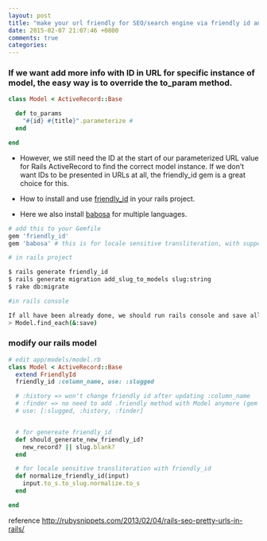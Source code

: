 ```yaml
---
layout: post
title: "make your url friendly for SEO/search engine via friendly id and babosa gems"
date: 2015-02-07 21:07:46 +0800
comments: true
categories: 
---
```

### If we want add more info with ID in URL for specific instance of model, the easy way is to override the to_param method.
``` ruby
class Model < ActiveRecord::Base

  def to_params
    "#{id} #{title}".parameterize #
  end

end
```
- However, we still need the ID at the start of our parameterized URL value for Rails ActiveRecord to find the correct model instance. If we don’t want IDs to be presented in URLs at all, the friendly_id gem is a great choice for this.

- How to install and use [friendly_id](https://github.com/norman/friendly_id) in your rails project. 
- Here we also install [babosa](https://github.com/norman/babosa) for multiple languages.

``` ruby
# add this to your Gemfile
gem 'friendly_id'
gem 'babosa' # this is for locale sensitive transliteration, with support for many languages.
```

``` bash
# in rails project

$ rails generate friendly_id
$ rails generate migration add_slug_to_models slug:string
$ rake db:migrate

#in rails console

If all have been already done, we should run rails console and save all our model records again.
> Model.find_each(&:save)
```
<!-- more -->
### modify our rails model
``` ruby
# edit app/models/model.rb
class Model < ActiveRecord::Base
  extend FriendlyId
  friendly_id :column_name, use: :slugged

  # :history => won't change friendly id after updating :column_name
  # :finder => no need to add .friendly method with Model anymore (gem's version should be above v5.0)
  # use: [:slugged, :history, :finder]


  # for genereate friendly_id
  def should_generate_new_friendly_id?
    new_record? || slug.blank?
  end

  # for locale sensitive transliteration with friendly_id
  def normalize_friendly_id(input)
    input.to_s.to_slug.normalize.to_s
  end

end
```

reference
http://rubysnippets.com/2013/02/04/rails-seo-pretty-urls-in-rails/


